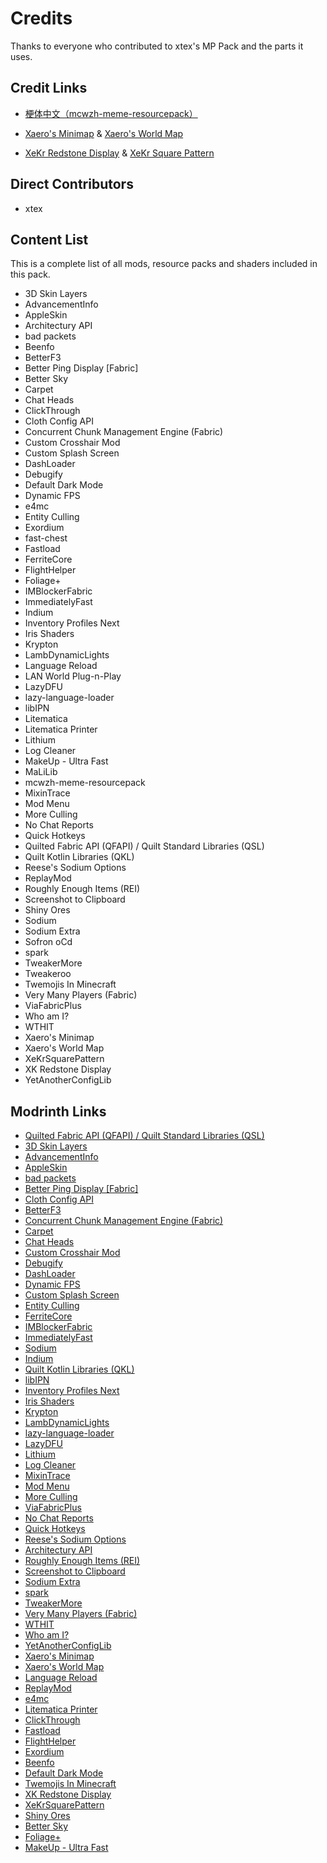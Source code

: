 # Credits

Thanks to everyone who contributed to xtex's MP Pack and the parts it uses.

## Credit Links

- [梗体中文（mcwzh-meme-resourcepack）](https://meme.teahouse.team/)

- [Xaero's Minimap](https://modrinth.com/mod/xaeros-minimap) & [Xaero's World Map](https://modrinth.com/mod/xaeros-world-map)

- [XeKr Redstone Display](https://modrinth.com/resourcepack/xk-redstone-display) & [XeKr Square Pattern](https://modrinth.com/resourcepack/xekrsquarepattern)

## Direct Contributors

<!--BEGIN CONTRIBUTORS LIST-->

- xtex

<!--END CONTRIBUTORS LIST-->

## Content List

This is a complete list of all mods, resource packs and shaders included in this pack.

<!--BEGIN MOD LIST-->

- 3D Skin Layers
- AdvancementInfo
- AppleSkin
- Architectury API
- bad packets
- Beenfo
- BetterF3
- Better Ping Display [Fabric]
- Better Sky
- Carpet
- Chat Heads
- ClickThrough
- Cloth Config API
- Concurrent Chunk Management Engine (Fabric)
- Custom Crosshair Mod
- Custom Splash Screen
- DashLoader
- Debugify
- Default Dark Mode
- Dynamic FPS
- e4mc
- Entity Culling
- Exordium
- fast-chest
- Fastload
- FerriteCore
- FlightHelper
- Foliage+
- IMBlockerFabric
- ImmediatelyFast
- Indium
- Inventory Profiles Next
- Iris Shaders
- Krypton
- LambDynamicLights
- Language Reload
- LAN World Plug-n-Play
- LazyDFU
- lazy-language-loader
- libIPN
- Litematica
- Litematica Printer
- Lithium
- Log Cleaner
- MakeUp - Ultra Fast
- MaLiLib
- mcwzh-meme-resourcepack
- MixinTrace
- Mod Menu
- More Culling
- No Chat Reports
- Quick Hotkeys
- Quilted Fabric API (QFAPI) / Quilt Standard Libraries (QSL)
- Quilt Kotlin Libraries (QKL)
- Reese's Sodium Options
- ReplayMod
- Roughly Enough Items (REI)
- Screenshot to Clipboard
- Shiny Ores
- Sodium
- Sodium Extra
- Sofron oCd
- spark
- TweakerMore
- Tweakeroo
- Twemojis In Minecraft
- Very Many Players (Fabric)
- ViaFabricPlus
- Who am I?
- WTHIT
- Xaero's Minimap
- Xaero's World Map
- XeKrSquarePattern
- XK Redstone Display
- YetAnotherConfigLib

<!--END MOD LIST-->

## Modrinth Links

<!--BEGIN MR LINKS LIST-->

- [Quilted Fabric API (QFAPI) / Quilt Standard Libraries (QSL)](https://modrinth.com/mod/qvIfYCYJ)
- [3D Skin Layers](https://modrinth.com/mod/zV5r3pPn)
- [AdvancementInfo](https://modrinth.com/mod/G1epq3jN)
- [AppleSkin](https://modrinth.com/mod/EsAfCjCV)
- [bad packets](https://modrinth.com/mod/ftdbN0KK)
- [Better Ping Display [Fabric]](https://modrinth.com/mod/MS1ZMyR7)
- [Cloth Config API](https://modrinth.com/mod/9s6osm5g)
- [BetterF3](https://modrinth.com/mod/8shC1gFX)
- [Concurrent Chunk Management Engine (Fabric)](https://modrinth.com/mod/VSNURh3q)
- [Carpet](https://modrinth.com/mod/TQTTVgYE)
- [Chat Heads](https://modrinth.com/mod/Wb5oqrBJ)
- [Custom Crosshair Mod](https://modrinth.com/mod/o1tyE5vJ)
- [Debugify](https://modrinth.com/mod/QwxR6Gcd)
- [DashLoader](https://modrinth.com/mod/ZfQ3kTvR)
- [Dynamic FPS](https://modrinth.com/mod/LQ3K71Q1)
- [Custom Splash Screen](https://modrinth.com/mod/BwFQLeCh)
- [Entity Culling](https://modrinth.com/mod/NNAgCjsB)
- [FerriteCore](https://modrinth.com/mod/uXXizFIs)
- [IMBlockerFabric](https://modrinth.com/mod/752GQt04)
- [ImmediatelyFast](https://modrinth.com/mod/5ZwdcRci)
- [Sodium](https://modrinth.com/mod/AANobbMI)
- [Indium](https://modrinth.com/mod/Orvt0mRa)
- [Quilt Kotlin Libraries (QKL)](https://modrinth.com/mod/lwVhp9o5)
- [libIPN](https://modrinth.com/mod/onSQdWhM)
- [Inventory Profiles Next](https://modrinth.com/mod/O7RBXm3n)
- [Iris Shaders](https://modrinth.com/mod/YL57xq9U)
- [Krypton](https://modrinth.com/mod/fQEb0iXm)
- [LambDynamicLights](https://modrinth.com/mod/yBW8D80W)
- [lazy-language-loader](https://modrinth.com/mod/Nz0RSWrF)
- [LazyDFU](https://modrinth.com/mod/hvFnDODi)
- [Lithium](https://modrinth.com/mod/gvQqBUqZ)
- [Log Cleaner](https://modrinth.com/mod/hwRo6mwQ)
- [MixinTrace](https://modrinth.com/mod/sGmHWmeL)
- [Mod Menu](https://modrinth.com/mod/mOgUt4GM)
- [More Culling](https://modrinth.com/mod/51shyZVL)
- [ViaFabricPlus](https://modrinth.com/mod/rIC2XJV4)
- [No Chat Reports](https://modrinth.com/mod/qQyHxfxd)
- [Quick Hotkeys](https://modrinth.com/mod/24LuV3ge)
- [Reese's Sodium Options](https://modrinth.com/mod/Bh37bMuy)
- [Architectury API](https://modrinth.com/mod/lhGA9TYQ)
- [Roughly Enough Items (REI)](https://modrinth.com/mod/nfn13YXA)
- [Screenshot to Clipboard](https://modrinth.com/mod/1KiJRrTg)
- [Sodium Extra](https://modrinth.com/mod/PtjYWJkn)
- [spark](https://modrinth.com/mod/l6YH9Als)
- [TweakerMore](https://modrinth.com/mod/GBeCx05I)
- [Very Many Players (Fabric)](https://modrinth.com/mod/wnEe9KBa)
- [WTHIT](https://modrinth.com/mod/6AQIaxuO)
- [Who am I?](https://modrinth.com/mod/CcxcmoLQ)
- [YetAnotherConfigLib](https://modrinth.com/mod/1eAoo2KR)
- [Xaero's Minimap](https://modrinth.com/mod/1bokaNcj)
- [Xaero's World Map](https://modrinth.com/mod/NcUtCpym)
- [Language Reload](https://modrinth.com/mod/uLbm7CG6)
- [ReplayMod](https://modrinth.com/mod/Nv2fQJo5)
- [e4mc](https://modrinth.com/mod/qANg5Jrr)
- [Litematica Printer](https://modrinth.com/mod/3llatzyE)
- [ClickThrough](https://modrinth.com/mod/Z5b0cAlD)
- [Fastload](https://modrinth.com/mod/kCpssoSb)
- [FlightHelper](https://modrinth.com/mod/1yyNJogn)
- [Exordium](https://modrinth.com/mod/DynYZEae)
- [Beenfo](https://modrinth.com/mod/Bta0Pt47)
- [Default Dark Mode](https://modrinth.com/mod/6SLU7tS5)
- [Twemojis In Minecraft](https://modrinth.com/mod/WdYcUVh8)
- [XK Redstone Display](https://modrinth.com/mod/4ueVo9s5)
- [XeKrSquarePattern](https://modrinth.com/mod/rq4lDGdf)
- [Shiny Ores](https://modrinth.com/mod/oYrEfh82)
- [Better Sky](https://modrinth.com/mod/Zrixe2pD)
- [Foliage+](https://modrinth.com/mod/kXiPMJsD)
- [MakeUp - Ultra Fast](https://modrinth.com/mod/izsIPI7a)

<!--END MR LINKS LIST-->
